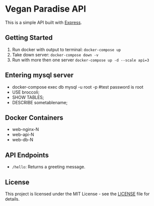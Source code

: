 # Vegan Paradise API

This is a simple API built with [Express](https://expressjs.com/).

## Getting Started

1. Run docker with output to terminal: `docker-compose up`
2. Take down server: `docker-compose down -v`
3. Run with more then one server `docker-compose up -d --scale api=3`

## Entering mysql server

- docker-compose exec db mysql -u root -p #test password is root
- USE broccoli;
- SHOW TABLES;
- DESCRIBE sometablename;

## Docker Containers

- web-nginx-N
- web-api-N
- web-db-N

## API Endpoints

- `/hello`: Returns a greeting message.

## License

This project is licensed under the MIT License - see the [LICENSE](LICENSE) file for details.
